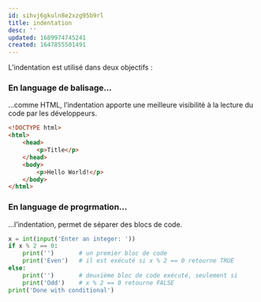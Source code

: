 ```yaml
---
id: sihvj6gkuln8e2xzg95b9rl
title: indentation
desc: ''
updated: 1689974745241
created: 1647855501491
---
```


L’indentation est utilisé dans deux objectifs :

### En language de balisage…

…comme HTML, l’indentation apporte une meilleure visibilité à la lecture du code par les développeurs.

```html
<!DOCTYPE html>
<html>
    <head>
        <p>Title</p>
    </head>
    <body>
        <p>Hello World!</p>
    </body>
</html>
```

### En language de progrmation…

…l’indentation, permet de séparer des blocs de code.

```python
x = int(input('Enter an integer: '))
if x % 2 == 0:
    print('')       # un premier bloc de code
    print('Even')   # il est exécuté si x % 2 == 0 retourne TRUE
else:  
    print('')       # deuxième bloc de code exécuté, seulement si
    print('Odd')    # x % 2 == 0 retourne FALSE
print('Done with conditional')
```
